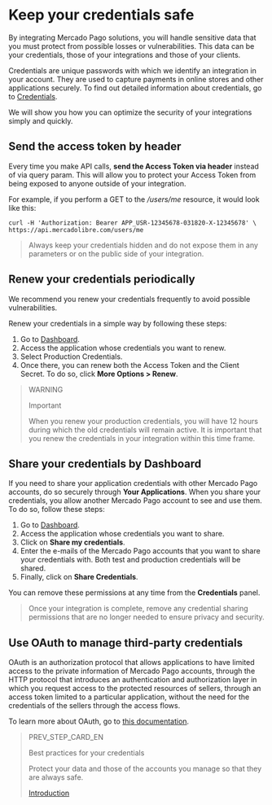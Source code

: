 # Keep your credentials safe

By integrating Mercado Pago solutions, you will handle sensitive data that you must protect from possible losses or vulnerabilities. This data can be your credentials, those of your integrations and those of your clients.

Credentials are unique passwords with which we identify an integration in your account. They are used to capture payments in online stores and other applications securely. To find out detailed information about credentials, go to [Credentials](https://www.mercadopago[FAKER][URL][DOMAIN]/developers/en/guides/resources/credentials).

We will show you how you can optimize the security of your integrations simply and quickly.

## Send the access token by header

Every time you make API calls, **send the Access Token via header** instead of via query param. This will allow you to protect your Access Token from being exposed to anyone outside of your integration.

For example, if you perform a GET to the _/users/me_ resource, it would look like this:

```curl
curl -H 'Authorization: Bearer APP_USR-12345678-031820-X-12345678' \
https://api.mercadolibre.com/users/me
```

> Always keep your credentials hidden and do not expose them in any parameters or on the public side of your integration.

## Renew your credentials periodically

We recommend you renew your credentials frequently to avoid possible vulnerabilities.

Renew your credentials in a simple way by following these steps:

1. Go to [Dashboard](https://www.mercadopago[FAKER][URL][DOMAIN]/developers/panel).
2. Access the application whose credentials you want to renew.
3. Select Production Credentials.
4. Once there, you can renew both the Access Token and the Client Secret. To do so, click **More Options > Renew**.


> WARNING 
> 
> Important
> 
> When you renew your production credentials, you will have 12 hours during which the old credentials will remain active. It is important that you renew the credentials in your integration within this time frame.

## Share your credentials by Dashboard

If you need to share your application credentials with other Mercado Pago accounts, do so securely through **Your Applications**.
When you share your credentials, you allow another Mercado Pago account to see and use them. To do so, follow these steps:

1. Go to [Dashboard](https://www.mercadopago[FAKER][URL][DOMAIN]/developers/panel).
2. Access the application whose credentials you want to share.
3. Click on **Share my credentials**.
4. Enter the e-mails of the Mercado Pago accounts that you want to share your credentials with. Both test and production credentials will be shared.
5. Finally, click on **Share Credentials**.

You can remove these permissions at any time from the **Credentials** panel.

> Once your integration is complete, remove any credential sharing permissions that are no longer needed to ensure privacy and security.


## Use OAuth to manage third-party credentials

OAuth is an authorization protocol that allows applications to have limited access to the private information of Mercado Pago accounts, through the HTTP protocol that introduces an authentication and authorization layer in which you request access to the protected resources of sellers, through an access token limited to a particular application, without the need for the credentials of the sellers through the access flows.

To learn more about OAuth, go to [this documentation](https://www.mercadopago[FAKER][URL][DOMAIN]/developers/en/guides/security/oauth/introduction).


> PREV_STEP_CARD_EN
>
> Best practices for your credentials
>
> Protect your data and those of the accounts you manage so that they are always safe.
>
> [Introduction](https://www.mercadopago[FAKER][URL][DOMAIN]/developers/en/guides/best-practices/safety-for-your-credentials/introduction)
